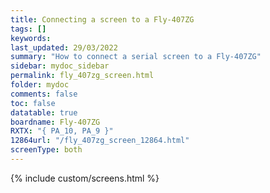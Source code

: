 ```yaml
---
title: Connecting a screen to a Fly-407ZG
tags: []
keywords: 
last_updated: 29/03/2022
summary: "How to connect a serial screen to a Fly-407ZG"
sidebar: mydoc_sidebar
permalink: fly_407zg_screen.html
folder: mydoc
comments: false
toc: false
datatable: true
boardname: Fly-407ZG
RXTX: "{ PA_10, PA_9 }"
12864url: "/fly_407zg_screen_12864.html"
screenType: both
---
```


{% include custom/screens.html %}
